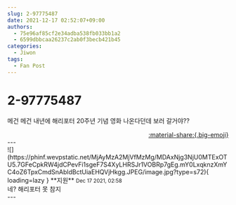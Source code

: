 ```yaml
---
slug: 2-97775487
date: 2021-12-17 02:52:07+09:00
authors:
  - 75e96af85cf2e34adba538fb033bb1a2
  - 6599dbbcaa26237c2ab0f3becb421b45
categories:
  - Jiwon
tags:
  - Fan Post
---
```


# 2-97775487

<div class="post-container" markdown="1">
<div class="content-container md-sidebar__scrollwrap" markdown="1">

메건 메건 내년에 해리포터 20주년 기념 영화 나온다던데 보러 갈거야??

</div>
</div>

<div style="text-align: right;" markdown="1">
<a href="https://weverse.io/fromis9/fanpost/2-97775487" style="text-align: right;">:material-share:{.big-emoji}</a>
</div>
---

<div class="comments-container md-sidebar__scrollwrap" markdown="1">
<div class="comment" markdown="1">
<div class='id-container' markdown="1">
![](https://phinf.wevpstatic.net/MjAyMzA2MjVfMzMg/MDAxNjg3NjU0MTExOTU5.7GFeCpkRW4jdCPevFi1sgeF7S4XyLHRSJr1VOBRp7gEg.mY0LxqknzXmYC4oZ6TpxCmdSnAbldBctUiaEHQVjHkgg.JPEG/image.jpg?type=s72){ loading=lazy }
**<span class="artist">지원</span>** <small>Dec 17 2021, 02:58</small><br>
</div>
<div class='comment-body' markdown="1">
네? 해리포터 못 참지 
</div>
</div>
</div>
---
